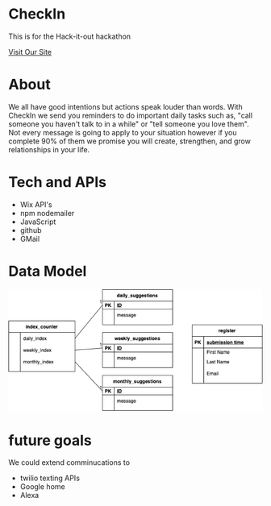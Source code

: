 # CheckIn
This is for the Hack-it-out hackathon

[Visit Our Site](https://joshbell9181.wixsite.com/checkin)

# About
We all have good intentions but actions speak louder than words. With CheckIn we send you reminders to do important daily tasks such as, "call someone you haven't talk to in a while" or "tell someone you love them". Not every message is going to apply to your situation however if you complete 90% of them we promise you will create, strengthen, and grow relationships in your life.

# Tech and APIs
- Wix API's
- npm nodemailer
- JavaScript
- github
- GMail

# Data Model
![](./dataModel.png)

# future goals
We could extend comminucations to
- twilio texting APIs
- Google home
- Alexa

